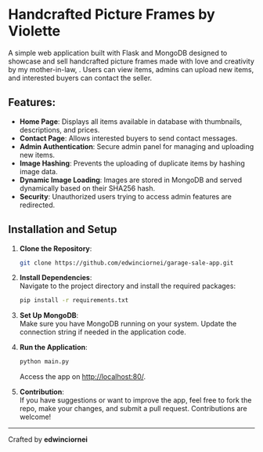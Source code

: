 # Handcrafted Picture Frames by Violette

A simple web application built with Flask and MongoDB designed to showcase and sell handcrafted picture frames made with love and creativity by my mother-in-law, . Users can view items, admins can upload new items, and interested buyers can contact the seller.

## Features:

- **Home Page**: Displays all items available in database with thumbnails, descriptions, and prices.
- **Contact Page**: Allows interested buyers to send contact messages. 
- **Admin Authentication**: Secure admin panel for managing and uploading new items.
- **Image Hashing**: Prevents the uploading of duplicate items by hashing image data.
- **Dynamic Image Loading**: Images are stored in MongoDB and served dynamically based on their SHA256 hash.
- **Security**: Unauthorized users trying to access admin features are redirected.

  
## Installation and Setup

1. **Clone the Repository**:
   ```bash
   git clone https://github.com/edwinciornei/garage-sale-app.git
   ```

2. **Install Dependencies**:  
   Navigate to the project directory and install the required packages:
   ```bash
   pip install -r requirements.txt
   ```

3. **Set Up MongoDB**:  
   Make sure you have MongoDB running on your system. Update the connection string if needed in the application code.

4. **Run the Application**:
   ```bash
   python main.py
   ```
   Access the app on [http://localhost:80/](http://localhost:80/).

5. **Contribution**:  
   If you have suggestions or want to improve the app, feel free to fork the repo, make your changes, and submit a pull request. Contributions are welcome!

---

Crafted by **edwinciornei**
